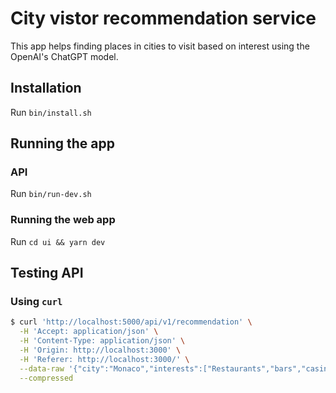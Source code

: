 # City vistor recommendation service

This app helps finding places in cities to visit based on interest using the OpenAI's ChatGPT model.

## Installation

Run `bin/install.sh`

## Running the app

### API

Run `bin/run-dev.sh`

### Running the web app

Run `cd ui && yarn dev`

## Testing API

### Using `curl`

```bash
$ curl 'http://localhost:5000/api/v1/recommendation' \
  -H 'Accept: application/json' \
  -H 'Content-Type: application/json' \
  -H 'Origin: http://localhost:3000' \
  -H 'Referer: http://localhost:3000/' \
  --data-raw '{"city":"Monaco","interests":["Restaurants","bars","casino","Shopping"]}' \
  --compressed
```
